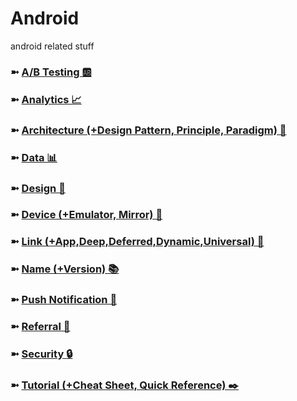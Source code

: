 # Android
android related stuff

### ➼ [A/B Testing 🆎](AB)
### ➼ [Analytics 📈](Analytics)
### ➼ [Architecture (+Design Pattern, Principle, Paradigm) 🧱](Architecture)
### ➼ [Data 📊](Data)
### ➼ [Design 🎨](Design)
### ➼ [Device (+Emulator, Mirror) 📱](Device)
### ➼ [Link (+App,Deep,Deferred,Dynamic,Universal) 🔗](Link)
### ➼ [Name (+Version) 📚](Name)
### ➼ [Push Notification 🔔](Push)
### ➼ [Referral 🤝](Referral)
### ➼ [Security 🔒](Security)
### ➼ [Tutorial (+Cheat Sheet, Quick Reference) ✒️](Tutorial)


